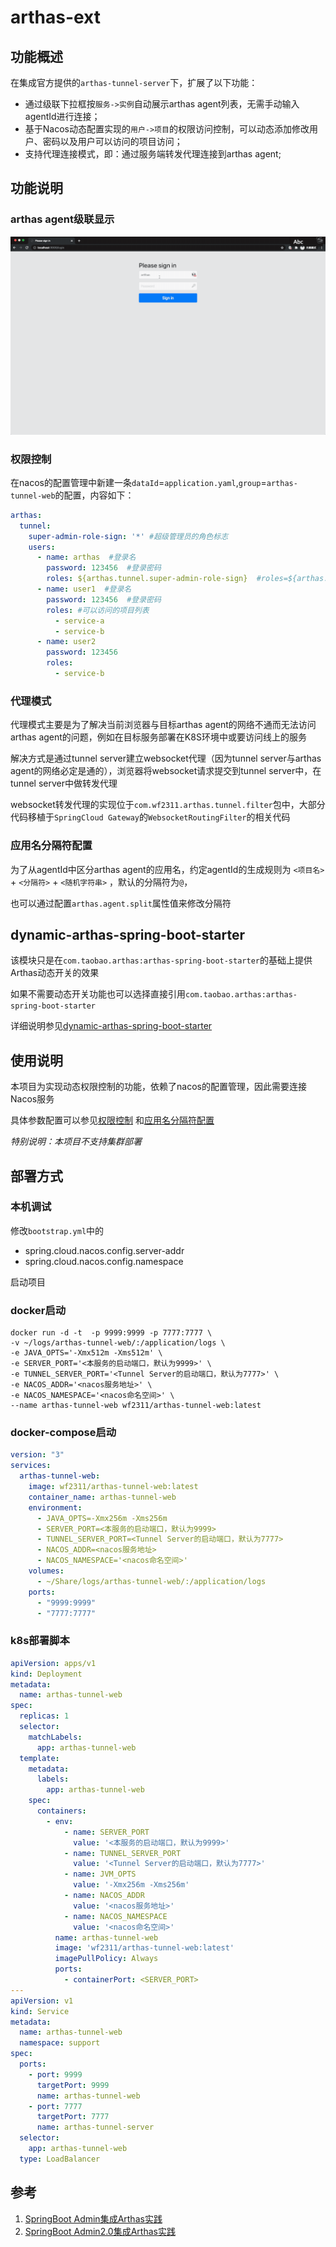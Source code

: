 # arthas-ext

## 功能概述
在集成官方提供的`arthas-tunnel-server`下，扩展了以下功能：
- 通过级联下拉框按`服务->实例`自动展示arthas agent列表，无需手动输入agentId进行连接；
- 基于Nacos动态配置实现的`用户->项目`的权限访问控制，可以动态添加修改用户、密码以及用户可以访问的项目访问；
- 支持代理连接模式，即：通过服务端转发代理连接到arthas agent;

## 功能说明

### arthas agent级联显示

![](./doc/images/example.gif)

### 权限控制
在nacos的配置管理中新建一条`dataId`=`application.yaml`,`group`=`arthas-tunnel-web`的配置，内容如下：
```yaml
arthas:
  tunnel:
    super-admin-role-sign: '*' #超级管理员的角色标志
    users:
      - name: arthas  #登录名
        password: 123456  #登录密码
        roles: ${arthas.tunnel.super-admin-role-sign}  #roles=${arthas.tunnel.super-admin-role-sign} 表示超级管理员,拥有查看所有app agent的权限
      - name: user1  #登录名
        password: 123456  #登录密码
        roles: #可以访问的项目列表
          - service-a
          - service-b
      - name: user2
        password: 123456
        roles:
          - service-b
```

### 代理模式
代理模式主要是为了解决当前浏览器与目标arthas agent的网络不通而无法访问arthas agent的问题，例如在目标服务部署在K8S环境中或要访问线上的服务

解决方式是通过tunnel server建立websocket代理（因为tunnel server与arthas agent的网络必定是通的），浏览器将websocket请求提交到tunnel server中，在tunnel server中做转发代理

websocket转发代理的实现位于`com.wf2311.arthas.tunnel.filter`包中，大部分代码移植于`SpringCloud Gateway`的`WebsocketRoutingFilter`的相关代码

### 应用名分隔符配置
为了从agentId中区分arthas agent的应用名，约定agentId的生成规则为 `<项目名>` + `<分隔符>` + `<随机字符串>` ，默认的分隔符为`@`，

也可以通过配置`arthas.agent.split`属性值来修改分隔符

## dynamic-arthas-spring-boot-starter
该模块只是在`com.taobao.arthas:arthas-spring-boot-starter`的基础上提供Arthas动态开关的效果

如果不需要动态开关功能也可以选择直接引用`com.taobao.arthas:arthas-spring-boot-starter`

详细说明参见[dynamic-arthas-spring-boot-starter](./dynamic-arthas-spring-boot-starter/README.md)

## 使用说明
本项目为实现动态权限控制的功能，依赖了nacos的配置管理，因此需要连接Nacos服务

具体参数配置可以参见[权限控制](#权限控制) 和[应用名分隔符配置](#应用名分隔符配置)

_特别说明：本项目不支持集群部署_

## 部署方式
### 本机调试
修改`bootstrap.yml`中的
- spring.cloud.nacos.config.server-addr
- spring.cloud.nacos.config.namespace  

启动项目

### docker启动

```shell
docker run -d -t  -p 9999:9999 -p 7777:7777 \
-v ~/logs/arthas-tunnel-web/:/application/logs \
-e JAVA_OPTS='-Xmx512m -Xms512m' \
-e SERVER_PORT='<本服务的启动端口，默认为9999>' \
-e TUNNEL_SERVER_PORT='<Tunnel Server的启动端口，默认为7777>' \
-e NACOS_ADDR='<nacos服务地址>' \
-e NACOS_NAMESPACE='<nacos命名空间>' \
--name arthas-tunnel-web wf2311/arthas-tunnel-web:latest
```

### docker-compose启动
```yml
version: "3"
services:
  arthas-tunnel-web:
    image: wf2311/arthas-tunnel-web:latest
    container_name: arthas-tunnel-web
    environment:
      - JAVA_OPTS=-Xmx256m -Xms256m
      - SERVER_PORT=<本服务的启动端口，默认为9999>
      - TUNNEL_SERVER_PORT=<Tunnel Server的启动端口，默认为7777>
      - NACOS_ADDR=<nacos服务地址>
      - NACOS_NAMESPACE='<nacos命名空间>'
    volumes:
      - ~/Share/logs/arthas-tunnel-web/:/application/logs
    ports:
      - "9999:9999"
      - "7777:7777"
```

### k8s部署脚本
```yml
apiVersion: apps/v1
kind: Deployment
metadata:
  name: arthas-tunnel-web
spec:
  replicas: 1
  selector:
    matchLabels:
      app: arthas-tunnel-web
  template:
    metadata:
      labels:
        app: arthas-tunnel-web
    spec:
      containers:
        - env:
            - name: SERVER_PORT
              value: '<本服务的启动端口，默认为9999>'
            - name: TUNNEL_SERVER_PORT
              value: '<Tunnel Server的启动端口，默认为7777>'
            - name: JVM_OPTS
              value: '-Xmx256m -Xms256m'
            - name: NACOS_ADDR
              value: '<nacos服务地址>'
            - name: NACOS_NAMESPACE
              value: '<nacos命名空间>'
          name: arthas-tunnel-web
          image: 'wf2311/arthas-tunnel-web:latest'
          imagePullPolicy: Always
          ports:
            - containerPort: <SERVER_PORT>
---
apiVersion: v1
kind: Service
metadata:
  name: arthas-tunnel-web
  namespace: support
spec:
  ports:
    - port: 9999
      targetPort: 9999
      name: arthas-tunnel-web
    - port: 7777
      targetPort: 7777
      name: arthas-tunnel-server
  selector:
    app: arthas-tunnel-web
  type: LoadBalancer

```

## 参考
1. [SpringBoot Admin集成Arthas实践](https://github.com/alibaba/arthas/issues/1601)
2. [SpringBoot Admin2.0集成Arthas实践](https://github.com/alibaba/arthas/issues/1736)




